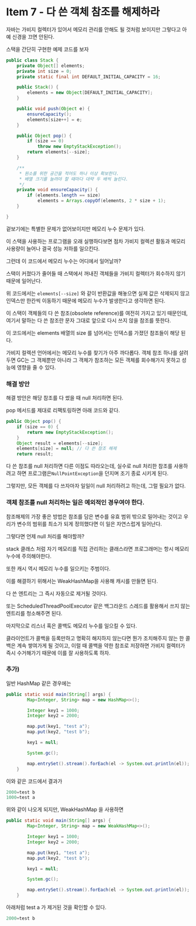 # Item 7 - 다 쓴 객체 참조를 해제하라

자바는 가비지 컬렉터가 있어서 메모리 관리를 안해도 될 것처럼 보이지만 그렇다고 아예 신경을 끄면 안된다.

스택을 간단히 구현한 예제 코드를 보자

```java
public class Stack {
    private Object[] elements;
    private int size = 0;
    private static final int DEFAULT_INITIAL_CAPACITY = 16;

    public Stack() {
        elements = new Object[DEFAULT_INITIAL_CAPACITY];
    }

    public void push(Object e) {
        ensureCapacity();
        elements[size++] = e;
    }

    public Object pop() {
        if (size == 0)
            throw new EmptyStackException();
        return elements[--size];
    }

    /**
     * 원소를 위한 공간을 적어도 하나 이상 확보한다.
     * 배열 크기를 늘려야 할 때마다 대략 두 배씩 늘린다.
     */
    private void ensureCapacity() {
        if (elements.length == size)
            elements = Arrays.copyOf(elements, 2 * size + 1);
    }

}
```

겉보기에는 특별한 문제가 없어보이지만 메모리 누수 문제가 있다.

이 스택을 사용하는 프로그램을 오래 실행하다보면 점차 가비지 컬렉션 활동과 메모리 사용량이 늘어나 결국 성능 저하를 일으킨다.

그런데 이 코드에서 메모리 누수는 어디에서 일어날까?

스택이 커졌다가 줄어들 때 스택에서 꺼내진 객체들을 가비지 컬렉터가 회수하지 않기 때문에 일어난다.

위 코드에서는 `elements[--size]` 와 같이 반환값을 해놓으면 실제 값은 삭제되지 않고 인덱스만 한칸씩 이동하기 때문에 메모리 누수가 발생한다고 생각하면 된다.

이 스택이 객체들의 다 쓴 참조(obsolete reference)를 여전히 가지고 있기 때문인데, 여기서 말하는 다 쓴 참조란 문자 그대로 앞으로 다시 쓰지 않을 참조를 뜻한다.

이 코드에서는 elements 배열의 size 를 넘어서는 인덱스를 가졌던 참조들이 해당 된다.

가비지 컬렉션 언어에서는 메모리 누수를 찾기가 아주 까다롭다. 객체 참조 하나를 살려두면 GC는 그 객체뿐만 아니라 그 객체가 참조하는 모든 객체를 회수해가지 못하고 성능에 영향을 줄 수 있다.

### 해결 방안

해결 방안은 해당 참조를 다 썼을 때 null 처리하면 된다.

pop 메서드를 제대로 리팩토링하면 아래 코드와 같다.

```java
public Object pop() {
	if (size == 0) {
		return new EmptyStackException();
	}
	Object result = elements[--size];
	elements[size] = null; // 다 쓴 참조 해제
	return result;
```

다 쓴 참조를 null 처리하면 다른 이점도 따라오는데, 실수로 null 처리한 참조를 사용하려고 하면 프로그램은`NullPointException`을 던지며 조기 종료 시키게 된다.

그렇지만, 모든 객체를 다 쓰자마자 일일이 null 처리하려고 하는데, 그럴 필요가 없다.

### 객체 참조를 null 처리하는 일은 예외적인 경우여야 한다.

참조해제의 가장 좋은 방법은 참조를 담은 변수를 유효 범위 밖으로 밀어내는 것이고 우리가 변수의 범위를 최소가 되게 정의했다면 이 일은 자연스럽게 일어난다.

그렇다면 언제 null 처리를 해야할까?

stack 클래스 처럼 자기 메모리를 직접 관리하는 클래스라면 프로그래머는 항시 메모리 누수에 주의해야한다.

또한 캐시 역시 메모리 누수를 일으키는 주범이다.

이를 해결하기 위해서는 WeakHashMap을 사용해 캐시를 만들면 된다.

다 쓴 엔트리는 그 즉시 자동으로 제거될 것이다.

또는 ScheduledThreadPoolExecutor 같은 백그라운드 스레드를 활용해서 쓰지 않는 엔트리를 청소해주면 된다.

마지막으로 리스너 혹은 콜백도 메모리 누수를 일으킬 수 있다.

클라이언트가 콜백을 등록만하고 명확히 해지하지 않는다면 뭔가 조치해주지 않는 한 콜백은 계속 쌓여가게 될 것이고, 이럴 때 콜백을 약한 참조로 저장하면 가비지 컬렉터가 즉시 수거해가기 때문에 이를 잘 사용하도록 하자.

### 추가)

일반 HashMap 같은 경우에는

```java
public static void main(String[] args) {
        Map<Integer, String> map = new HashMap<>();

        Integer key1 = 1000;
        Integer key2 = 2000;

        map.put(key1, "test a");
        map.put(key2, "test b");

        key1 = null;

        System.gc();

        map.entrySet().stream().forEach(el -> System.out.println(el));
    }
```

이와 같은 코드에서 결과가

```java
2000=test b
1000=test a
```

위와 같이 나오게 되지만, WeakHashMap 을 사용하면

```java
public static void main(String[] args) {
        Map<Integer, String> map = new WeakHashMap<>();

        Integer key1 = 1000;
        Integer key2 = 2000;

        map.put(key1, "test a");
        map.put(key2, "test b");

        key1 = null;

        System.gc();

        map.entrySet().stream().forEach(el -> System.out.println(el));
    }
```

아래처럼 test a 가 제거된 것을 확인할 수 있다.

```java
2000=test b
```